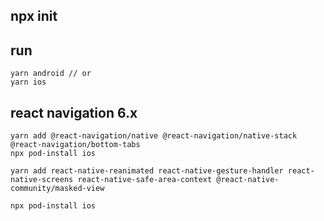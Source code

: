 ## npx init

## run

```
yarn android // or
yarn ios
```

## react navigation 6.x

```
yarn add @react-navigation/native @react-navigation/native-stack @react-navigation/bottom-tabs
npx pod-install ios
```

```
yarn add react-native-reanimated react-native-gesture-handler react-native-screens react-native-safe-area-context @react-native-community/masked-view
```

```
npx pod-install ios
```
